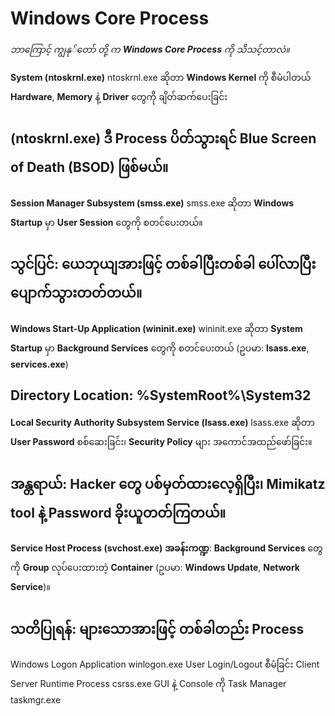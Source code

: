 
# **Windows Core Process**

*ဘာကြောင့် ကျွနု်တော် တို့ က **Windows Core Process** ကို သိသင့်တာလဲ။*

**System (ntoskrnl.exe)**
ntoskrnl.exe ဆိုတာ  **Windows Kernel** ကို စီမံပါတယ် **Hardware**, **Memory** နဲ့ **Driver** တွေကို ချိတ်ဆက်ပေးခြင်း

(**ntoskrnl.exe**) ဒီ **Process** ပိတ်သွားရင် **Blue Screen of Death (BSOD)** ဖြစ်မယ်။
----------
**Session Manager Subsystem (smss.exe)**
smss.exe ဆိုတာ **Windows Startup** မှာ **User Session** တွေကို စတင်ပေးတယ်။

**သွင်ပြင်**: ယေဘုယျအားဖြင့် တစ်ခါပြီးတစ်ခါ ပေါ်လာပြီး ပျောက်သွားတတ်တယ်။
---------------------------------
**Windows Start-Up Application (wininit.exe)**
wininit.exe ဆိုတာ **System Startup** မှာ **Background Services** တွေကို စတင်ပေးတယ် (ဥပမာ: **lsass.exe**, **services.exe**)

**Directory Location**: %SystemRoot%\System32
---------------------
**Local Security Authority Subsystem Service (lsass.exe)**
lsass.exe ဆိုတာ **User Password** စစ်ဆေးခြင်း၊ **Security Policy** များ အကောင်အထည်ဖော်ခြင်း။

**အန္တရာယ်**: **Hacker** တွေ ပစ်မှတ်ထားလေ့ရှိပြီး၊ **Mimikatz tool** နဲ့ **Password** ခိုးယူတတ်ကြတယ်။
----------------------
**Service Host Process (svchost.exe)**
**အခန်းကဏ္ဍ**: **Background Services** တွေကို **Group** လုပ်ပေးထားတဲ့ **Container** (ဥပမာ: **Windows Update**, **Network Service**)။

**သတိပြုရန်**: များသောအားဖြင့် တစ်ခါတည်း **Process**
------------------------


Windows Logon Application	       winlogon.exe	     User Login/Logout စီမံခြင်း
Client Server Runtime Process	   csrss.exe	     GUI နဲ့ Console ကို 
Task Manager                   	   taskmgr.exe	